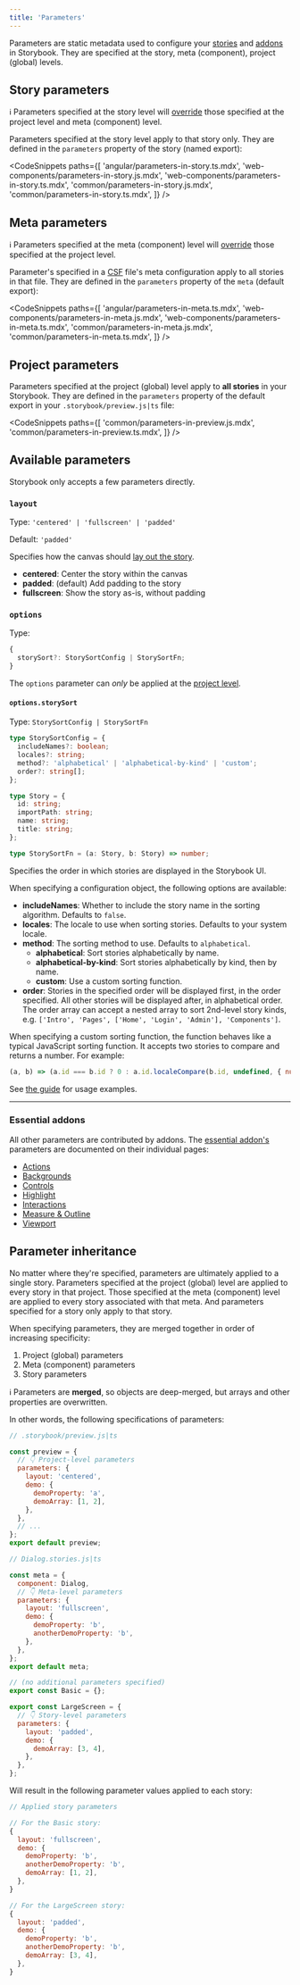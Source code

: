 ```yaml
---
title: 'Parameters'
---
```


Parameters are static metadata used to configure your [stories](../get-started/whats-a-story.md) and [addons](../addons/index.md) in Storybook. They are specified at the story, meta (component), project (global) levels.

## Story parameters

<div class="aside">

ℹ️ Parameters specified at the story level will [override](#parameter-inheritance) those specified at the project level and meta (component) level.

</div>

Parameters specified at the story level apply to that story only. They are defined in the `parameters` property of the story (named export):

<!-- prettier-ignore-start -->

<CodeSnippets
  paths={[
    'angular/parameters-in-story.ts.mdx',
    'web-components/parameters-in-story.js.mdx',
    'web-components/parameters-in-story.ts.mdx',
    'common/parameters-in-story.js.mdx',
    'common/parameters-in-story.ts.mdx',
  ]}
/>

<!-- prettier-ignore-end -->

## Meta parameters

<div class="aside">

ℹ️ Parameters specified at the meta (component) level will [override](#parameter-inheritance) those specified at the project level.

</div>

Parameter's specified in a [CSF](../writing-stories/index.md#component-story-format-csf) file's meta configuration apply to all stories in that file. They are defined in the `parameters` property of the `meta` (default export):

<!-- prettier-ignore-start -->

<CodeSnippets
  paths={[
    'angular/parameters-in-meta.ts.mdx',
    'web-components/parameters-in-meta.js.mdx',
    'web-components/parameters-in-meta.ts.mdx',
    'common/parameters-in-meta.js.mdx',
    'common/parameters-in-meta.ts.mdx',
  ]}
/>

<!-- prettier-ignore-end -->

## Project parameters

Parameters specified at the project (global) level apply to **all stories** in your Storybook. They are defined in the `parameters` property of the default export in your `.storybook/preview.js|ts` file:

<!-- prettier-ignore-start -->

<CodeSnippets
  paths={[
   'common/parameters-in-preview.js.mdx',
   'common/parameters-in-preview.ts.mdx',
  ]}
/>

<!-- prettier-ignore-end -->

## Available parameters

Storybook only accepts a few parameters directly.

### `layout`

Type: `'centered' | 'fullscreen' | 'padded'`

Default: `'padded'`

Specifies how the canvas should [lay out the story](../configure/story-layout.md).

- **centered**: Center the story within the canvas
- **padded**: (default) Add padding to the story
- **fullscreen**: Show the story as-is, without padding

### `options`

Type:

```ts
{
  storySort?: StorySortConfig | StorySortFn;
}
```

<Callout variant="warning">

The `options` parameter can _only_ be applied at the [project level](#project-parameters).

</Callout>

#### `options.storySort`

Type: `StorySortConfig | StorySortFn`

```ts
type StorySortConfig = {
  includeNames?: boolean;
  locales?: string;
  method?: 'alphabetical' | 'alphabetical-by-kind' | 'custom';
  order?: string[];
};

type Story = {
  id: string;
  importPath: string;
  name: string;
  title: string;
};

type StorySortFn = (a: Story, b: Story) => number;
```

Specifies the order in which stories are displayed in the Storybook UI.

When specifying a configuration object, the following options are available:

- **includeNames**: Whether to include the story name in the sorting algorithm. Defaults to `false`.
- **locales**: The locale to use when sorting stories. Defaults to your system locale.
- **method**: The sorting method to use. Defaults to `alphabetical`.
  - **alphabetical**: Sort stories alphabetically by name.
  - **alphabetical-by-kind**: Sort stories alphabetically by kind, then by name.
  - **custom**: Use a custom sorting function.
- **order**: Stories in the specified order will be displayed first, in the order specified. All other stories will be displayed after, in alphabetical order. The order array can accept a nested array to sort 2nd-level story kinds, e.g. `['Intro', 'Pages', ['Home', 'Login', 'Admin'], 'Components']`.

When specifying a custom sorting function, the function behaves like a typical JavaScript sorting function. It accepts two stories to compare and returns a number. For example:

```js
(a, b) => (a.id === b.id ? 0 : a.id.localeCompare(b.id, undefined, { numeric: true }));
```

See [the guide](../writing-stories/naming-components-and-hierarchy/#sorting-stories) for usage examples.

---

### Essential addons

All other parameters are contributed by addons. The [essential addon's](../essentials/index.md) parameters are documented on their individual pages:

- [Actions](../essentials/actions.md#parameters)
- [Backgrounds](../essentials/backgrounds.md#parameters)
- [Controls](../essentials/controls.md#parameters)
- [Highlight](../essentials/highlight.md#parameters)
- [Interactions](../essentials/interactions.md#parameters)
- [Measure & Outline](../essentials/measure-and-outline.md#parameters)
- [Viewport](../essentials/viewport.md#parameters)

## Parameter inheritance

No matter where they're specified, parameters are ultimately applied to a single story. Parameters specified at the project (global) level are applied to every story in that project. Those specified at the meta (component) level are applied to every story associated with that meta. And parameters specified for a story only apply to that story.

When specifying parameters, they are merged together in order of increasing specificity:

1. Project (global) parameters
2. Meta (component) parameters
3. Story parameters

<div class="aside">

ℹ️ Parameters are **merged**, so objects are deep-merged, but arrays and other properties are overwritten.

</div>

In other words, the following specifications of parameters:

```js
// .storybook/preview.js|ts

const preview = {
  // 👇 Project-level parameters
  parameters: {
    layout: 'centered',
    demo: {
      demoProperty: 'a',
      demoArray: [1, 2],
    },
  },
  // ...
};
export default preview;
```

```js
// Dialog.stories.js|ts

const meta = {
  component: Dialog,
  // 👇 Meta-level parameters
  parameters: {
    layout: 'fullscreen',
    demo: {
      demoProperty: 'b',
      anotherDemoProperty: 'b',
    },
  },
};
export default meta;

// (no additional parameters specified)
export const Basic = {};

export const LargeScreen = {
  // 👇 Story-level parameters
  parameters: {
    layout: 'padded',
    demo: {
      demoArray: [3, 4],
    },
  },
};
```

Will result in the following parameter values applied to each story:

```js
// Applied story parameters

// For the Basic story:
{
  layout: 'fullscreen',
  demo: {
    demoProperty: 'b',
    anotherDemoProperty: 'b',
    demoArray: [1, 2],
  },
}

// For the LargeScreen story:
{
  layout: 'padded',
  demo: {
    demoProperty: 'b',
    anotherDemoProperty: 'b',
    demoArray: [3, 4],
  },
}
```
